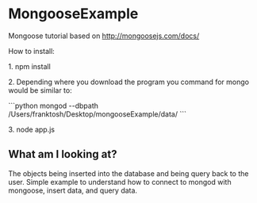# MongooseExample
Mongoose tutorial based on http://mongoosejs.com/docs/ 

How to install:
<p>1. npm install</p>
<p>2. Depending where you download the program you command for mongo would be similar to:</p>
```python
mongod --dbpath /Users/franktosh/Desktop/mongooseExample/data/
```
<p>3. node app.js</p>

## What am I looking at? ##
<p>
The objects being inserted into the database and being 
query back to the user. Simple example to understand how to 
connect to mongod with mongoose, insert data, and query data.</p> 

